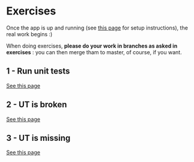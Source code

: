 # Exercises

Once the app is up and running (see [this page](README.md) for setup instructions), the real work begins :)

When doing exercises, **please do your work in branches as asked in exercises** : you can then merge tham to master, of course, if you want.


## 1 - Run unit tests
[See this page](https://github.com/bensoille/lambda-tu-exercise/blob/tu-run-exercise/EXERCISES.md)

## 2 - UT is broken
[See this page](https://github.com/bensoille/lambda-tu-exercise/blob/tu_change_exercise/EXERCISES.md)

## 3 - UT is missing
[See this page](https://github.com/bensoille/lambda-tu-exercise/blob/tu-add-exercise/EXERCISES.md)
